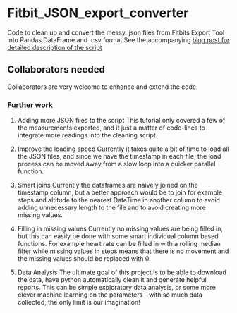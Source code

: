 # Fitbit_JSON_export_converter

Code to clean up and convert the messy .json files from Fitbits Export Tool into Pandas DataFrame and .csv format 
See the accompanying [blog post for detailed description of the script](http://dataespresso.com/en/2019/02/07/fitbit-json-to-csv/)


## Collaborators needed
Collaborators are very welcome to enhance and extend the code.

### Further work

1. Adding more JSON files to the script
This tutorial only covered a few of the measurements exported, and it just a matter of code-lines to integrate more readings into the cleaning script. 

2. Improve the loading speed
Currently it takes quite a bit of time to load all the JSON files, and since we have the timestamp in each file, the load process can be moved away from a slow loop into a quicker parallel function. 

3. Smart joins
Currently the dataframes are naively joined on the timestamp column, but a better approach would be to join for example steps and altitude to the nearest DateTime in another column to avoid adding unnecessary length to the file and to avoid creating more missing values. 

4. Filling in missing values
Currently no missing values are being filled in, but this can easily be done with some smart individual column based functions. For example heart rate can be filled in with a rolling median filter while missing values in steps means that there is no movement and the missing values should be replaced with 0. 

5. Data Analysis
The ultimate goal of this project is to be able to download the data, have python automatically clean it and generate helpful reports.
This can be simple exploratory data analysis, or some more clever machine learning on the parameters - with so much data collected, the only limit is our imagination!
